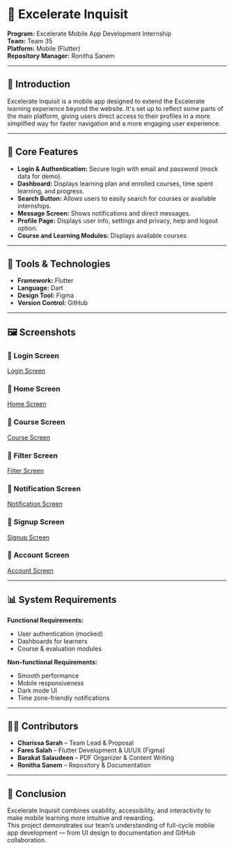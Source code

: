 # 📱 Excelerate Inquisit    

**Program:** Excelerate Mobile App Development Internship  
**Team:** Team 35  
**Platform:** Mobile (Flutter)  
**Repository Manager:** Ronitha Sanem  

---    

## 🚀 Introduction    
Excelerate Inquisit is a mobile app designed to extend the Excelerate learning experience beyond the website. It's set up to reflect some parts of the main platform, giving users direct access to their profiles in a more simplified way for faster navigation and a more engaging user experience.  

---    

## 🧩 Core Features    
- **Login & Authentication:** Secure login with email and password (mock data for demo).  
- **Dashboard:** Displays learning plan and enrolled courses, time spent learning, and progress.  
- **Search Button:** Allows users to easily search for courses or available internships.  
- **Message Screen:** Shows notifications and direct messages.  
- **Profile Page:** Displays user info, settings and privacy, help and logout option.
- **Course and Learning Modules:** Displays available courses

---    

## 🧰 Tools & Technologies    
- **Framework:** Flutter  
- **Language:** Dart  
- **Design Tool:** Figma  
- **Version Control:** GitHub  

---    

## 🖼️ Screenshots    


### 🔹 Login Screen    
[Login Screen](https://raw.githubusercontent.com/Ronitha8/excelerate-inquisit/main/screenshots/login_screen.png)
    
### 🔹 Home Screen    
[Home Screen](https://raw.githubusercontent.com/Ronitha8/excelerate-inquisit/main/screenshots/home_screen.png)  

### 🔹 Course Screen    
[Course Screen](https://raw.githubusercontent.com/Ronitha8/excelerate-inquisit/main/screenshots/course_screen.png)

### 🔹 Filter Screen    
[Filter Screen](https://raw.githubusercontent.com/Ronitha8/excelerate-inquisit/main/screenshots/filter_screen.png)  

### 🔹 Notification Screen    
[Notification Screen](https://raw.githubusercontent.com/Ronitha8/excelerate-inquisit/main/screenshots/notification_screen.png)

### 🔹 Signup Screen    
[Signup Screen](https://raw.githubusercontent.com/Ronitha8/excelerate-inquisit/main/screenshots/signup_screen.png) 

### 🔹 Account Screen    
[Account Screen](https://raw.githubusercontent.com/Ronitha8/excelerate-inquisit/main/screenshots/account_screen.png)

---   


## 📊 System Requirements    
**Functional Requirements:**    
- User authentication (mocked)  
- Dashboards for learners  
- Course & evaluation modules  

**Non-functional Requirements:**    
- Smooth performance  
- Mobile responsiveness  
- Dark mode UI  
- Time zone-friendly notifications  

---    

## 👩‍💻 Contributors    
- **Charissa Sarah** – Team Lead & Proposal  
- **Fares Salah** – Flutter Development & UI/UX (Figma)  
- **Barakat Salaudeen** – PDF Organizer & Content Writing  
- **Ronitha Sanem** – Repository & Documentation  

---    

## 🏁 Conclusion    
Excelerate Inquisit combines usability, accessibility, and interactivity to make mobile learning more intuitive and rewarding.  
This project demonstrates our team’s understanding of full-cycle mobile app development — from UI design to documentation and GitHub collaboration.  
